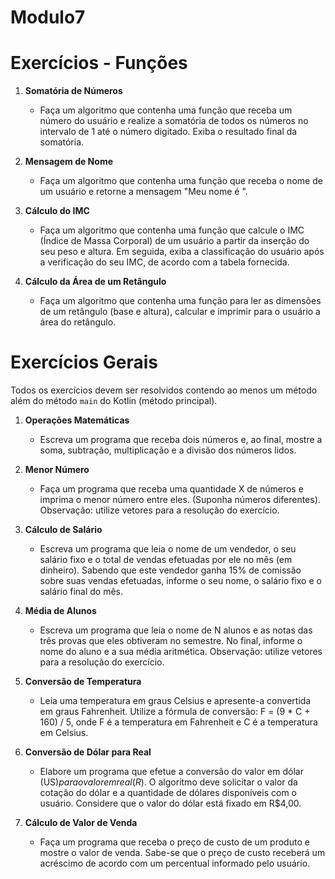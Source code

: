 # Modulo7
# Exercícios - Funções

1. **Somatória de Números**
   - Faça um algoritmo que contenha uma função que receba um número do usuário e realize a somatória de todos os números no intervalo de 1 até o número digitado. Exiba o resultado final da somatória.

2. **Mensagem de Nome**
   - Faça um algoritmo que contenha uma função que receba o nome de um usuário e retorne a mensagem "Meu nome é <NomeDigitado>".

3. **Cálculo do IMC**
   - Faça um algoritmo que contenha uma função que calcule o IMC (Índice de Massa Corporal) de um usuário a partir da inserção do seu peso e altura. Em seguida, exiba a classificação do usuário após a verificação do seu IMC, de acordo com a tabela fornecida.

4. **Cálculo da Área de um Retângulo**
   - Faça um algoritmo que contenha uma função para ler as dimensões de um retângulo (base e altura), calcular e imprimir para o usuário a área do retângulo.

# Exercícios Gerais

Todos os exercícios devem ser resolvidos contendo ao menos um método além do método `main` do Kotlin (método principal).

1. **Operações Matemáticas**
   - Escreva um programa que receba dois números e, ao final, mostre a soma, subtração, multiplicação e a divisão dos números lidos.

2. **Menor Número**
   - Faça um programa que receba uma quantidade X de números e imprima o menor número entre eles. (Suponha números diferentes). Observação: utilize vetores para a resolução do exercício.

3. **Cálculo de Salário**
   - Escreva um programa que leia o nome de um vendedor, o seu salário fixo e o total de vendas efetuadas por ele no mês (em dinheiro). Sabendo que este vendedor ganha 15% de comissão sobre suas vendas efetuadas, informe o seu nome, o salário fixo e o salário final do mês.

4. **Média de Alunos**
   - Escreva um programa que leia o nome de N alunos e as notas das três provas que eles obtiveram no semestre. No final, informe o nome do aluno e a sua média aritmética. Observação: utilize vetores para a resolução do exercício.

5. **Conversão de Temperatura**
   - Leia uma temperatura em graus Celsius e apresente-a convertida em graus Fahrenheit. Utilize a fórmula de conversão: F = (9 * C + 160) / 5, onde F é a temperatura em Fahrenheit e C é a temperatura em Celsius.

6. **Conversão de Dólar para Real**
   - Elabore um programa que efetue a conversão do valor em dólar (US$) para o valor em real (R$). O algoritmo deve solicitar o valor da cotação do dólar e a quantidade de dólares disponíveis com o usuário. Considere que o valor do dólar está fixado em R$4,00.

7. **Cálculo de Valor de Venda**
   - Faça um programa que receba o preço de custo de um produto e mostre o valor de venda. Sabe-se que o preço de custo receberá um acréscimo de acordo com um percentual informado pelo usuário.

